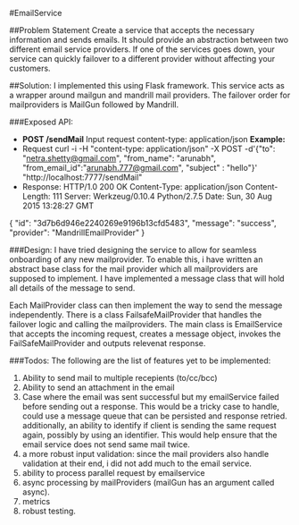 #EmailService

##Problem Statement
Create a service that accepts the necessary information and sends emails. It should provide an abstraction between two different email service providers. If one of the services goes down, your service can quickly failover to a different provider without affecting your customers.

##Solution:
I implemented this using Flask framework. This service acts as a wrapper around mailgun and mandrill mail providers. The failover order for mailproviders
is MailGun followed by Mandrill.

###Exposed API:
* **POST /sendMail**
Input request content-type: application/json
**Example:**
* Request
  curl -i -H "content-type: application/json" -X POST -d'{"to": "netra.shetty@gmail.com", "from_name": "arunabh", "from_email_id":"arunabh.777@gmail.com", "subject" : "hello"}' "http://localhost:7777/sendMail"
* Response:
HTTP/1.0 200 OK
Content-Type: application/json
Content-Length: 111
Server: Werkzeug/0.10.4 Python/2.7.5
Date: Sun, 30 Aug 2015 13:28:27 GMT

{
  "id": "3d7b6d946e2240269e9196b13cfd5483", 
  "message": "success", 
  "provider": "MandrillEmailProvider"
}

###Design:
I have tried designing the service to allow for seamless onboarding of any new mailprovider. 
To enable this, i have written an abstract base class for the mail provider which all mailproviders are supposed to implement. 
I have implemented a message class that will hold all details of the message to send.

Each MailProvider class can then implement the way to send the message independently. 
There is a class FailsafeMailProvider that handles the failover logic and calling the mailproviders.
The main class is EmailService that accepts the incoming request, creates a message object, invokes the FailSafeMailProvider and outputs relevenat response.

###Todos:
The following are the list of features yet to be implemented:
1. Ability to send mail to multiple recepients (to/cc/bcc)
2. Ability to send an attachment in the email
3. Case where the email was sent successful but my emailService failed before sending out a response. This would be a tricky case to
handle, could use a message queue that can be persisted and response retried. additionally, an ability to identify if client is sending
the same request again, possibly by using an identifier. This would help ensure that the email service does not send same mail twice.
4. a more robust input validation: since the mail providers also handle validation at their end, i did not add much to the email service.
5. ability to process parallel request by emailservice
6. async processing by mailProviders (mailGun has an argument called async).
7. metrics
8. robust testing.  
